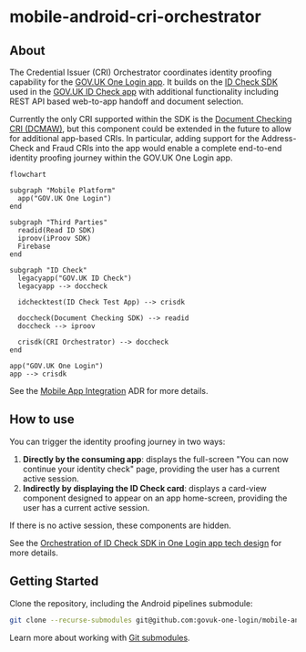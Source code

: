 # mobile-android-cri-orchestrator

## About

The Credential Issuer (CRI) Orchestrator coordinates identity proofing capability for the [GOV.UK One Login app](https://github.com/govuk-one-login/mobile-android-one-login-app).
It builds on the [ID Check SDK](https://github.com/govuk-one-login/mobile-id-check-android-sdk) used in the [GOV.UK ID Check app](https://github.com/govuk-one-login/mobile-id-check-android) with additional functionality including REST API based web-to-app handoff and document selection.

Currently the only CRI supported within the SDK is the [Document Checking CRI (DCMAW)](https://github.com/govuk-one-login/mobile-id-check-async), but this component could be extended in the future to allow for additional app-based CRI‍s.
In particular, adding support for the Address-Check and Fraud CRI‍s into the app would enable a complete end-to-end identity proofing journey within the GOV.UK One Login app.

```mermaid
flowchart

subgraph "Mobile Platform"
  app("GOV.UK One Login")
end

subgraph "Third Parties"
  readid(Read ID SDK)
  iproov(iProov SDK)
  Firebase
end

subgraph "ID Check"
  legacyapp("GOV.UK ID Check")
  legacyapp --> doccheck

  idchecktest(ID Check Test App) --> crisdk

  doccheck(Document Checking SDK) --> readid
  doccheck --> iproov

  crisdk(CRI Orchestrator) --> doccheck
end

app("GOV.UK One Login")
app --> crisdk
```

See the [Mobile App Integration](https://github.com/govuk-one-login/architecture/blob/main/adr/0178-mobile-app-integration.md) ADR for more details.

## How to use

You can trigger the identity proofing journey in two ways:

1. **Directly by the consuming app**: displays the full-screen "You can now continue your identity check" page, providing the user has a current active session.
2. **Indirectly by displaying the ID Check card**: displays a card-view component designed to appear on an app home-screen, providing the user has a current active session.

If there is no active session, these components are hidden.

See the [Orchestration of ID Check SDK in One Login app tech design](https://govukverify.atlassian.net/wiki/spaces/DCMAW/pages/3800006819/Orchestration+of+ID+Check+SDK+in+One+Login+app) for more details.

## Getting Started

Clone the repository, including the Android pipelines submodule:
```bash
git clone --recurse-submodules git@github.com:govuk-one-login/mobile-android-cri-orchestrator.git
```
Learn more about working with [Git submodules](https://git-scm.com/book/en/v2/Git-Tools-Submodules).